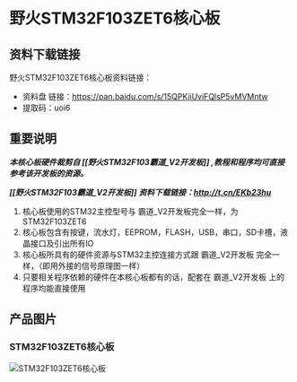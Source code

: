 []()

# 野火STM32F103ZET6核心板

## 资料下载链接

野火STM32F103ZET6核心板资料链接：

* 资料盘 链接：https://pan.baidu.com/s/15QPKjiUviFQlsP5vMVMntw 
* 提取码：uoi6 

## 重要说明


_**本核心板硬件裁剪自 [[野火STM32F103霸道_V2开发板]] ,教程和程序均可直接参考该开发板的资源。**_

_**[[野火STM32F103霸道_V2开发板]] 资料下载链接：http://t.cn/EKb23hu**_


1. 核心板使用的STM32主控型号与 霸道_V2开发板完全一样，为STM32F103ZET6
2. 核心板包含有按键，流水灯，EEPROM，FLASH，USB，串口，SD卡槽，液晶接口及引出所有IO
3. 核心板所具有的硬件资源与STM32主控连接方式跟 霸道_V2开发板 完全一样，（即用外接的信号原理图一样）
4. 只要相关程序依赖的硬件在本核心板都有的话，配套在 霸道_V2开发板 上的程序均能直接使用








## 产品图片
### STM32F103ZET6核心板
![STM32F103ZET6核心板](https://raw.githubusercontent.com/wiki/Embdefire/products/images/STM32系列产品/STM32F103ZET6核心板/STM32F103ZET6核心板.jpg)